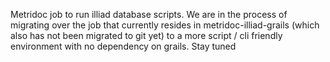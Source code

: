 Metridoc job to run illiad database scripts.  We are in the process of migrating over the job that currently resides
in metridoc-illiad-grails (which also has not been migrated to git yet) to a more script / cli friendly environment
with no dependency on grails.  Stay tuned
